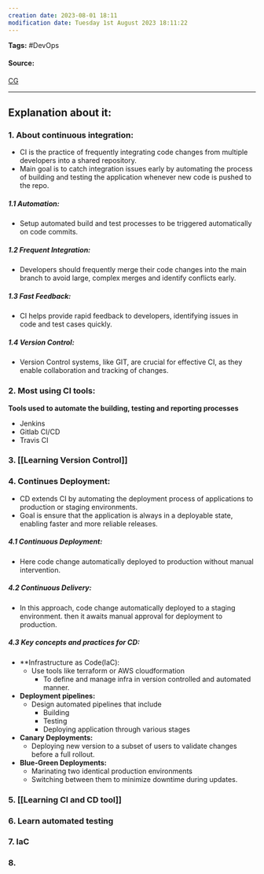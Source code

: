 ```yaml
---
creation date: 2023-08-01 18:11
modification date: Tuesday 1st August 2023 18:11:22
---
```


**Tags:** #DevOps 

#### Source:
[CG](https://chat.openai.com/share/3f3d639a-8fa9-43c8-9449-e584035233cf)

--------------------------------------

## Explanation about it:

### 1. About continuous integration:

 * CI is the practice of frequently integrating code changes from multiple developers into a shared repository.
 * Main goal is to catch integration issues early by automating the process of building and testing the application whenever new code is pushed to the repo.

##### 1.1 Automation:
 * Setup automated build and test processes to be triggered automatically on code commits.

##### 1.2 Frequent Integration:
 * Developers should frequently merge their code changes into the main branch to avoid large, complex merges and identify conflicts early.

##### 1.3 Fast Feedback:
 * CI helps provide rapid feedback to developers, identifying issues in code and test cases quickly.

##### 1.4 Version Control:
 * Version Control systems, like GIT, are crucial for effective CI, as they enable collaboration and tracking of changes.

### 2. Most using CI tools:
**Tools used to automate the building, testing and reporting processes**
 * Jenkins
 * Gitlab CI/CD
 * Travis CI

### 3. [[Learning Version Control]]


### 4. Continues Deployment:
 * CD extends CI by automating the deployment process of applications to production or staging environments.
 * Goal is ensure that the application is always in a deployable state, enabling faster and more reliable releases.

##### 4.1 Continuous Deployment:
 * Here code change automatically deployed to production without manual intervention.

##### 4.2 Continuous Delivery:
 * In this approach, code change automatically deployed to a staging environment. then it awaits manual approval for deployment to production.

##### 4.3 Key concepts and practices for CD:
 * **Infrastructure as Code(IaC):
	 * Use tools like terraform or AWS cloudformation
		 * To define and manage infra in version controlled and automated manner.
* **Deployment pipelines:**
	* Design automated pipelines that include
		* Building
		* Testing
		* Deploying application through various stages
* **Canary Deployments:**
	* Deploying new version to a subset of users to validate changes before a full rollout.
* **Blue-Green Deployments:** 
	* Marinating two identical production environments
	* Switching between them to minimize downtime during updates.

### 5. [[Learning CI and CD tool]]

### 6. Learn automated testing

### 7. IaC

### 8. 